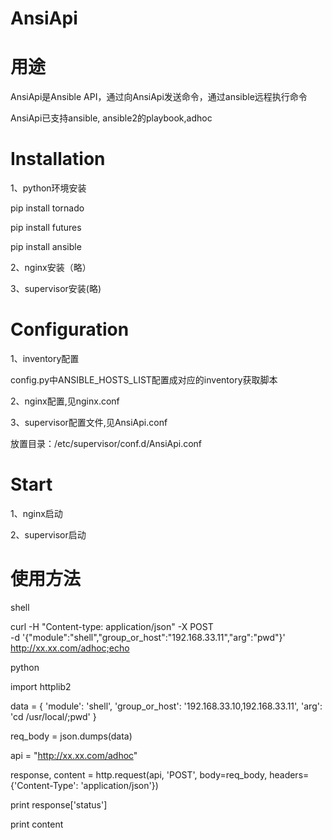 # AnsiApi

# 用途

AnsiApi是Ansible API，通过向AnsiApi发送命令，通过ansible远程执行命令

AnsiApi已支持ansible, ansible2的playbook,adhoc

# Installation

1、python环境安装

pip install tornado

pip install futures

pip install ansible

2、nginx安装（略）

3、supervisor安装(略)

# Configuration

1、inventory配置

config.py中ANSIBLE_HOSTS_LIST配置成对应的inventory获取脚本

2、nginx配置,见nginx.conf

3、supervisor配置文件,见AnsiApi.conf

放置目录：/etc/supervisor/conf.d/AnsiApi.conf

# Start

1、nginx启动

2、supervisor启动

# 使用方法

shell

curl -H "Content-type: application/json" -X POST \
 	-d '{"module":"shell","group_or_host":"192.168.33.11","arg":"pwd"}' \
 	http://xx.xx.com/adhoc;echo
	
python

import httplib2

data = {
	'module': 'shell',
    'group_or_host': '192.168.33.10,192.168.33.11',
    'arg': 'cd /usr/local/;pwd'
}

req_body = json.dumps(data)

api = "http://xx.xx.com/adhoc"

response, content = http.request(api, 'POST', body=req_body, headers={'Content-Type': 'application/json'})

print response['status']

print content
